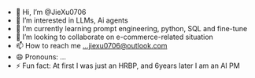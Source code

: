 - 👋 Hi, I’m @JieXu0706
- 👀 I’m interested in LLMs, Ai agents
- 🌱 I’m currently learning prompt engineering, python, SQL and fine-tune 
- 💞️ I’m looking to collaborate on e-commerce-related situation
- 📫 How to reach me ...jiexu0706@outlook.com
- 😄 Pronouns: ...
- ⚡ Fun fact: At first I was just an HRBP, and 6years later I am an AI PM

<!---
JieXu0706/JieXu0706 is a ✨ special ✨ repository because its `README.md` (this file) appears on your GitHub profile.
You can click the Preview link to take a look at your changes.
--->
